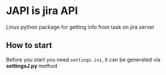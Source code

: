 # JAPI is jira API  
Linux python package for getting info from task on jira server

## How to start 
Before you start you need `settings.ini`, it can be generated via **settingsJ.py** method